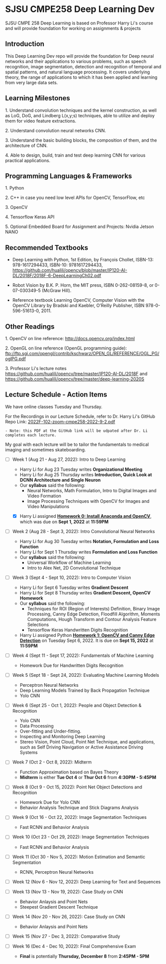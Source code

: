 # SJSU CMPE258 Deep Learning Dev

SJSU CMPE 258 Deep Learning is based on Professor Harry Li's course and will provide foundation for working on assignments &amp; projects

## Introduction

This Deep Learning Dev repo will provide the foundation for Deep neural networks and their applications to various problems, such as speech recognition, image segmentation, detection and recognition of temporal and spatial patterns, and natural language processing. It covers underlying theory, the range of applications to which it has been applied and learning from very large data sets.

## Learning Milestones

1\. Understand convolution techniques and the kernel construction, as well as LoG, DoG, and Lindberg L(x,y;s) techniques, able to utilize and deploy them for video feature extractions.

2\. Understand convolution neural networks CNN.

3\. Understand the basic building blocks, the composition of them, and the architecture of CNN.

4\. Able to design, build, train and test deep learning CNN for various practical applications.

## Programming Languages & Frameworks

1\. Python

2\. C++ in case you need low level APIs for OpenCV, TensorFlow, etc

3\. OpenCV

4\. Tensorflow Keras API

5\. Optional Embedded Board for Assignment and Projects: Nvidia Jetson NANO

## Recommended Textbooks

- Deep Learning with Python, 1st Edition, by François Chollet, ISBN-13: 978-1617294433, ISBN-10:
9781617294433, https://github.com/hualili/opencv/blob/master/IP120-AI-DL/2018F/2018F-6-DeepLearningCh02.pdf

- Robot Vision by B.K. P. Horn, the MIT press, ISBN 0-262-08159-8, or 0-07-030349-5 (McGraw Hill).

- Reference textbook Learning OpenCV, Computer Vision with the OpenCV Library by Bradski and Kaebler, O’Reilly Publisher, ISBN 978-0-596-51613-0, 2011.

## Other Readings

1\. OpenCV on line reference: http://docs.opencv.org/index.html

2\. OpenGL on line reference (OpenGL programming guide):
ftp://ftp.sgi.com/opengl/contrib/kschwarz/OPEN_GL/REFERENCE/OGL_PG/oglPG.pdf

3\. Professor Li's lecture notes https://github.com/hualili/opencv/tree/master/IP120-AI-DL/2018F and
https://github.com/hualili/opencv/tree/master/deep-learning-2020S

## Lecture Schedule - Action Items

We have online classes Tuesday and Thursday.

For the Recordings in our Lecture Schedule, refer to Dr. Harry Li's GitHub Repo Link: [2022F-102-zoom-cmpe258-2022-9-2.pdf](https://github.com/hualili/opencv/blob/master/deep-learning-2022s/2022F-102-zoom-cmpe258-2022-9-2.pdf)

    - Note: this PDF at the GitHub link will be udpated after Dr. Li completes each lecture.

My goal with each lecture will be to tailor the fundamentals to medical imaging and sometimes skateboarding.

- [ ] Week 1 (Aug 21 - Aug 27, 2022): Intro to Deep Learning
    - Harry Li for Aug 23 Tuesday writes **Organizational Meeting**
    - Harry Li for Aug 25 Thursday writes **Introduction, Quick Look at DCNN Architecture and Single Neuron**
    - Our **syllabus** said the following:
        - Neural Networks, Math Formulation, Intro to Digital Images and Video Formation
        - Image Processing Techniques with OpenCV for Images and Video Manipulations
    - [x] Harry Li assigned **[Homework 0: Install Anaconda and OpenCV](./Homeworks/Hw0_Install_Conda_OpenCV/README.md)**, which was due on **Sept 1, 2022** at **11:59PM**


- [ ] Week 2 (Aug 28 - Sept 3, 2022): Intro Convolutional Neural Networks
    - Harry Li for Aug 30 Tuesday writes **Notation, Formulation and Loss Function**
    - Harry Li for Sept 1 Thursday writes **Formulation and Loss Function**
    - Our **syllabus** said the following:
        - Universal Workflow of Machine Learning
        - Intro to Alex Net, 2D Convolutional Technique

- [ ] Week 3 (Sept 4 - Sept 10, 2022): Intro to Computer Vision
    - Harry Li for Sept 6 Tuesday writes  **Gradient Descent**
    - Harry Li for Sept 8 Thursday writes **Gradient Descent, OpenCV Homework**
    - Our **syllabus** said the following:
        - Techniques for ROI (Region of Interests) Definition, Binary Image Processing, Canny Edge Detection, Floodfill Algorithm, Moments Computations, Hough Transform and Contour Analysis Feature Selections
        - Tensorflow Keras Handwritten Digits Recognition
    - Harry Li assigned Python **[Homework 1: OpenCV and Canny Edge Detection](./Homeworks/Hw1_OpenCV_Canny_Edge_Detection/README.md)** on Tuesday Sept 6, 2022. It is due on **Sept 15, 2022** at **11:59PM**

- [ ] Week 4 (Sept 11 - Sept 17, 2022): Fundamentals of Machine Learning
    - Homework Due for Handwritten Digits Recognition

- [ ] Week 5 (Sept 18 - Sept 24, 2022): Evaluating Machine Learning Models
    - Perceptron Neural Networks
    - Deep Learning Models Trained by Back Propagation Technique
    - Yolo CNN

- [ ] Week 6 (Sept 25 - Oct 1, 2022): People and Object Detection & Recognition
    - Yolo CNN
    - Data Processing
    - Over-fitting and Under-fitting.
    - Inspecting and Monitoring Deep Learning
    - Stereo Vision, Point Cloud, Point Net Technique, and applications, such as Self Driving Navigation or Active Assistance Driving Systems

- [ ] Week 7 (Oct 2 - Oct 8, 2022): Midterm
    - Function Approximation based on Bayes Theory
    - **Midterm** is either **Tue Oct 4** or **Thur Oct 6** from **4:30PM - 5:45PM**

- [ ] Week 8 (Oct 9 - Oct 15, 2022): Point Net Object Detections and Recognition
    - Homework Due for Yolo CNN
    - Behavior Analysis Technique and Stick Diagrams Analysis

- [ ] Week 9 (Oct 16 - Oct 22, 2022): Image Segmentation Techniques
    - Fast RCNN and Behavior Analysis

- [ ] Week 10 (Oct 23 - Oct 29, 2022): Image Segmentation Techniques
    - Fast RCNN and Behavior Analysis

- [ ] Week 11 (Oct 30 - Nov 5, 2022): Motion Estimation and Semantic Segmentation
    - RCNN, Perceptron Neural Networks

- [ ] Week 12 (Nov 6 - Nov 12, 2022): Deep Learning for Text and Sequences

- [ ] Week 13 (Nov 13 - Nov 19, 2022): Case Study on CNN
    - Behavior Anlaysis and Point Nets
    - Steepest Gradient Descent Technique

- [ ] Week 14 (Nov 20 - Nov 26, 2022): Case Study on CNN
    - Behavior Anlaysis and Point Nets

- [ ] Week 15 (Nov 27 - Dec 3, 2022): Comparative Study

- [ ] Week 16 (Dec 4 - Dec 10, 2022): Final Comprehensive Exam
    - **Final** is potentially **Thursday, December 8** from **2:45PM - 5PM**